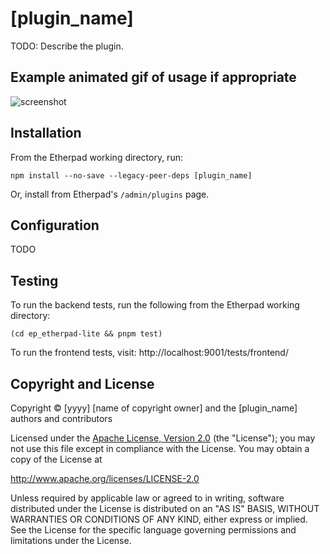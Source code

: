 # [plugin_name]

TODO: Describe the plugin.

## Example animated gif of usage if appropriate

![screenshot](https://user-images.githubusercontent.com/220864/99979953-97841d80-2d9f-11eb-9782-5f65817c58f4.PNG)

## Installation

From the Etherpad working directory, run:

```shell
npm install --no-save --legacy-peer-deps [plugin_name]
```

Or, install from Etherpad's `/admin/plugins` page.

## Configuration

TODO

## Testing

To run the backend tests, run the following from the Etherpad working directory:

```shell
(cd ep_etherpad-lite && pnpm test)
```

To run the frontend tests, visit: http://localhost:9001/tests/frontend/

## Copyright and License

Copyright © [yyyy] [name of copyright owner]
and the [plugin_name] authors and contributors

Licensed under the [Apache License, Version 2.0](LICENSE) (the "License"); you
may not use this file except in compliance with the License. You may obtain a
copy of the License at

http://www.apache.org/licenses/LICENSE-2.0

Unless required by applicable law or agreed to in writing, software distributed
under the License is distributed on an "AS IS" BASIS, WITHOUT WARRANTIES OR
CONDITIONS OF ANY KIND, either express or implied. See the License for the
specific language governing permissions and limitations under the License.
